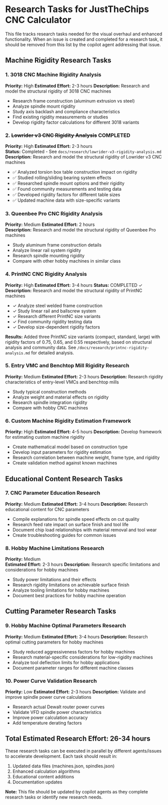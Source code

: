 # Research Tasks for JustTheChips CNC Calculator

This file tracks research tasks needed for the visual overhaul and enhanced functionality. When an issue is created and completed for a research task, it should be removed from this list by the copilot agent addressing that issue.

## Machine Rigidity Research Tasks

### 1. 3018 CNC Machine Rigidity Analysis
**Priority:** High
**Estimated Effort:** 2-3 hours
**Description:** Research and model the structural rigidity of 3018 CNC machines
- Research frame construction (aluminum extrusion vs steel)
- Analyze spindle mount rigidity
- Study axis backlash and compliance characteristics
- Find existing rigidity measurements or studies
- Develop rigidity factor calculations for different 3018 variants

### 2. ~~Lowrider v3 CNC Rigidity Analysis~~ **COMPLETED**
**Priority:** High
**Estimated Effort:** 2-3 hours  
**Status:** Completed - See `docs/research/lowrider-v3-rigidity-analysis.md`
**Description:** Research and model the structural rigidity of Lowrider v3 CNC machines
- ✅ Analyzed torsion box table construction impact on rigidity
- ✅ Studied rolling/sliding bearing system effects
- ✅ Researched spindle mount options and their rigidity
- ✅ Found community measurements and testing data
- ✅ Developed rigidity factors for different table sizes
- ✅ Updated machine data with size-specific variants

### 3. Queenbee Pro CNC Rigidity Analysis
**Priority:** Medium
**Estimated Effort:** 2 hours  
**Description:** Research and model the structural rigidity of Queenbee Pro machines
- Study aluminum frame construction details
- Analyze linear rail system rigidity
- Research spindle mounting rigidity
- Compare with other hobby machines in similar class

### 4. PrintNC CNC Rigidity Analysis
**Priority:** High
**Estimated Effort:** 3-4 hours
**Status:** COMPLETED ✓
**Description:** Research and model the structural rigidity of PrintNC machines
- ✓ Analyze steel welded frame construction
- ✓ Study linear rail and ballscrew system
- ✓ Research different PrintNC size variants
- ✓ Find community rigidity testing data
- ✓ Develop size-dependent rigidity factors

**Results:** Added three PrintNC size variants (compact, standard, large) with rigidity factors of 0.75, 0.65, and 0.55 respectively, based on structural analysis and community data. See `/docs/research/printnc-rigidity-analysis.md` for detailed analysis.

### 5. Entry VMC and Benchtop Mill Rigidity Research
**Priority:** Medium
**Estimated Effort:** 2-3 hours
**Description:** Research rigidity characteristics of entry-level VMCs and benchtop mills
- Study typical construction methods
- Analyze weight and material effects on rigidity
- Research spindle integration rigidity
- Compare with hobby CNC machines

### 6. Custom Machine Rigidity Estimation Framework
**Priority:** High
**Estimated Effort:** 4-5 hours
**Description:** Develop framework for estimating custom machine rigidity
- Create mathematical model based on construction type
- Develop input parameters for rigidity estimation
- Research correlation between machine weight, frame type, and rigidity
- Create validation method against known machines

## Educational Content Research Tasks

### 7. CNC Parameter Education Research
**Priority:** Medium
**Estimated Effort:** 3-4 hours
**Description:** Research educational content for CNC parameters
- Compile explanations for spindle speed effects on cut quality
- Research feed rate impact on surface finish and tool life
- Document chip load relationships with material removal and tool wear
- Create troubleshooting guides for common issues

### 8. Hobby Machine Limitations Research
**Priority:** Medium  
**Estimated Effort:** 2-3 hours
**Description:** Research specific limitations and considerations for hobby machines
- Study power limitations and their effects
- Research rigidity limitations on achievable surface finish
- Analyze tooling limitations for hobby machines
- Document best practices for hobby machine operation

## Cutting Parameter Research Tasks

### 9. Hobby Machine Optimal Parameters Research
**Priority:** Medium
**Estimated Effort:** 3-4 hours
**Description:** Research optimal cutting parameters for hobby machines
- Study reduced aggressiveness factors for hobby machines
- Research material-specific considerations for low-rigidity machines
- Analyze tool deflection limits for hobby applications
- Document parameter ranges for different machine classes

### 10. Power Curve Validation Research
**Priority:** Low
**Estimated Effort:** 2-3 hours
**Description:** Validate and improve spindle power curve calculations
- Research actual Dewalt router power curves
- Validate VFD spindle power characteristics
- Improve power calculation accuracy
- Add temperature derating factors

## Total Estimated Research Effort: 26-34 hours

These research tasks can be executed in parallel by different agents/issues to accelerate development. Each task should result in:
1. Updated data files (machines.json, spindles.json)
2. Enhanced calculation algorithms
3. Educational content additions
4. Documentation updates

**Note:** This file should be updated by copilot agents as they complete research tasks or identify new research needs.